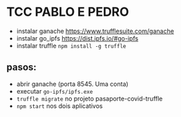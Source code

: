 # TCC PABLO E PEDRO

- instalar ganache https://www.trufflesuite.com/ganache
- instalar go_ipfs https://dist.ipfs.io/#go-ipfs
- instalar truffle `npm install -g truffle`

## pasos:
- abrir ganache (porta 8545. Uma conta)
- executar `go-ipfs/ipfs.exe`
- `truffle migrate` no projeto pasaporte-covid-truffle
- `npm start` nos dois aplicativos
